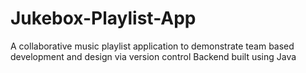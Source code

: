 # Jukebox-Playlist-App
A collaborative music playlist application to demonstrate team based development and design via version control
Backend built using Java
